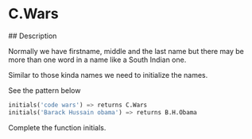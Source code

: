 # C.Wars

## Description

Normally we have firstname, middle and the last name but there may be more than one word in a name like a South Indian one.

Similar to those kinda names we need to initialize the names.

See the pattern below

```python
initials('code wars') => returns C.Wars
initials('Barack Hussain obama') => returns B.H.Obama
```

Complete the function initials.
